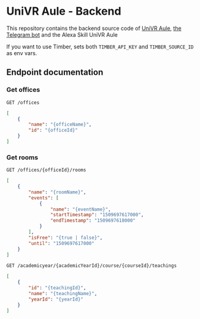 # UniVR Aule - Backend

This repository contains the backend source code of [UniVR Aule](https://github.com/francescotonini/univraule), 
[the Telegram bot](https://t.me/univraulebot) and the Alexa Skill UniVR Aule

If you want to use Timber, sets both `TIMBER_API_KEY` and `TIMBER_SOURCE_ID` as env vars.

## Endpoint documentation
### Get offices
`GET /offices`

```json
[
	{
		"name": "{officeName}",
		"id": "{officeId}"
	}
]
```

### Get rooms
`GET /offices/{officeId}/rooms`

```json
[
	{
		"name": "{roomName}",
		"events": [
			{
				"name": "{eventName}",
				"startTimestamp": "1509697617000",
				"endTimestamp": "1509697618000"
			}
		],
		"isFree": "{true | false}",
		"until": "1509697617000"
	}
]
```

`GET /academicyear/{academicYearId}/course/{courseId}/teachings`

```json
[
    {
        "id": "{teachingId}",
        "name": "{teachingName}",
        "yearId": "{yearId}"
    }
]
```

